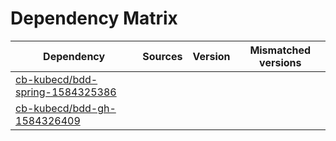 # Dependency Matrix

Dependency | Sources | Version | Mismatched versions
---------- | ------- | ------- | -------------------
[cb-kubecd/bdd-spring-1584325386](https://github.com/cb-kubecd/bdd-spring-1584325386.git) |  | []() | 
[cb-kubecd/bdd-gh-1584326409](https://github.com/cb-kubecd/bdd-gh-1584326409.git) |  | []() | 
